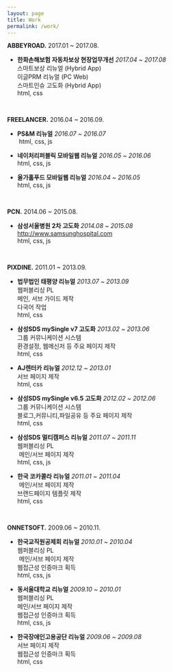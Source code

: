```yaml
---
layout: page
title: Work
permalink: /work/
---
```



**ABBEYROAD.** 2017.01 ~ 2017.08.

- **한화손해보험 자동차보상 현장업무개선** *2017.04 ~ 2017.08*<br>
  스마트보상 리뉴얼 (Hybrid App)<br>
  이글PRM 리뉴얼 (PC Web)<br>
  스마트인슈 고도화 (Hybrid App)<br>
  html, css


<br>


**FREELANCER.** 2016.04 ~ 2016.09.

- **PS&M 리뉴얼** *2016.07 ~ 2016.07*<br>
  html, css, js

- **네이처리퍼블릭 모바일웹 리뉴얼** *2016.05 ~ 2016.06*<br>
  html, css, js

- **올가홀푸드 모바일웹 리뉴얼** *2016.04 ~ 2016.05*<br>
  html, css, js


<br>


**PCN.** 2014.06 ~ 2015.08.

- **삼성서울병원 2차 고도화** *2014.08  ~ 2015.08*<br>
  <http://www.samsunghospital.com><br>
  html, css, js


<br>


**PIXDINE.** 2011.01 ~ 2013.09.

- **법무법인 태평양 리뉴얼** *2013.07 ~ 2013.09*<br>
  웹퍼블리싱 PL<br>
  메인, 서브 가이드 제작<br>
  다국어 작업<br>
  html, css

- **삼성SDS mySingle v7 고도화** *2013.02 ~ 2013.06*<br>
  그룹 커뮤니케이션 시스템<br>
  환경설정, 웹메신저 등 주요 페이지 제작<br>
  html, css

- **AJ렌터카 리뉴얼** *2012.12 ~ 2013.01*<br>
  서브 페이지 제작<br>
  html, css

- **삼성SDS mySingle v6.5 고도화** *2012.02 ~ 2012.06*<br>
  그룹 커뮤니케이션 시스템<br>
  블로그,커뮤니티,파일공유 등 주요 페이지 제작<br>
  html, css

- **삼성SDS 멀티캠퍼스 리뉴얼** *2011.07 ~ 2011.11*<br>
  웹퍼블리싱 PL<br>
  메인/서브 페이지 제작<br>
  html, css, js

- **한국 코카콜라 리뉴얼** *2011.01 ~ 2011.04*<br>
  메인/서브 페이지 제작<br>
  브랜드페이지 템플릿 제작<br>
  html, css


<br>


**ONNETSOFT.** 2009.06 ~ 2010.11.

- **한국교직원공제회 리뉴얼** *2010.01 ~ 2010.04*<br>
  웹퍼블리싱 PL<br>
  메인/서브 페이지 제작<br>
  웹접근성 인증마크 획득<br>
  html, css, js

- **동서울대학교 리뉴얼** *2009.10 ~ 2010.01*<br>
  웹퍼블리싱 PL<br>
  메인/서브 페이지 제작<br>
  웹접근성 인증마크 획득<br>
  html, css, js

- **한국장애인고용공단 리뉴얼** *2009.06 ~ 2009.08*<br>
  서브 페이지 제작<br>
  웹접근성 인증마크 획득<br>
  html, css
